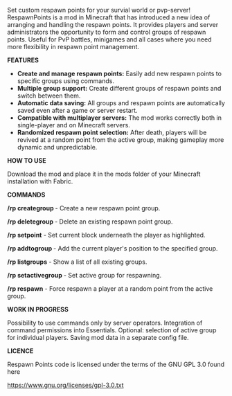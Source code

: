 Set custom respawn points for your survial world or pvp-server!
RespawnPoints is a mod in Minecraft that has introduced a new idea of arranging and handling the respawn points. It provides players and server administrators the opportunity to form and control groups of respawn points. Useful for PvP battles, minigames and all cases where you need more flexibility in respawn point management.

**FEATURES**

- **Create and manage respawn points:** Easily add new respawn points to specific groups using commands.
- **Multiple group support:** Create different groups of respawn points and switch between them.
- **Automatic data saving:** All groups and respawn points are automatically saved even after a game or server restart.
- **Compatible with multiplayer servers:** The mod works correctly both in single-player and on Minecraft servers.
- **Randomized respawn point selection:** After death, players will be revived at a random point from the active group, making gameplay more dynamic and unpredictable.

**HOW TO USE**

Download the mod and place it in the mods folder of your Minecraft installation with Fabric.

**COMMANDS**

**/rp creategroup <name>** - Create a new respawn point group.

**/rp deletegroup <name>** - Delete an existing respawn point group.

**/rp setpoint** - Set current block underneath the player as highlighted.

**/rp addtogroup <name>** - Add the current player's position to the specified group.

**/rp listgroups** - Show a list of all existing groups.

**/rp setactivegroup <name>** - Set active group for respawning.

**/rp respawn** - Force respawn a player at a random point from the active group.

**WORK IN PROGRESS**

Possibility to use commands only by server operators.
Integration of command permissions into Essentials.
Optional: selection of active group for individual players.
Saving mod data in a separate config file.

**LICENCE**

Respawn Points code is licensed under the terms of the GNU GPL 3.0 found here

https://www.gnu.org/licenses/gpl-3.0.txt
